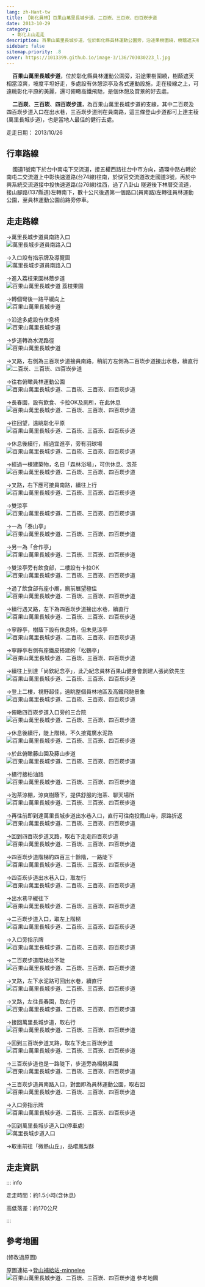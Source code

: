 ```yaml
---
lang: zh-Hant-tw
title: 【彰化員林】百果山萬里長城步道、二百崁、三百崁、四百崁步道
date: 2013-10-29
category: 
  - 彰化上山走走
description: 百果山萬里長城步道，位於彰化縣員林運動公園旁，沿途果樹圍繞，樹蔭遮天相當涼爽，坡度平坦好走，多處設有休憩涼亭及各式運動設施，走在稜線之上，可遠眺彰化平原的美麗，還可俯瞰高鐵飛馳，是個休憩及賞景的好去處。 二百崁、三百崁、四百崁步道，為百果山萬里長城步道的支線，其中二百崁及四百崁步道入口在出水巷，三百崁步道則在員南路，這三條登山步道都可上達主稜(萬里長城步道)，也是當地人最佳的健行去處。
sidebar: false
sitemap.priority: .8
cover: https://1013399.github.io/image-3/136/703030223_l.jpg
---
```


    **百果山萬里長城步道**，位於彰化縣員林運動公園旁，沿途果樹圍繞，樹蔭遮天相當涼爽，坡度平坦好走，多處設有休憩涼亭及各式運動設施，走在稜線之上，可遠眺彰化平原的美麗，還可俯瞰高鐵飛馳，是個休憩及賞景的好去處。  

    **二百崁**、**三百崁**、**四百崁步道**，為百果山萬里長城步道的支線，其中二百崁及四百崁步道入口在出水巷，三百崁步道則在員南路，這三條登山步道都可上達主稜(萬里長城步道)，也是當地人最佳的健行去處。

<!-- more -->

走走日期： 2013/10/26

## 行車路線
    國道1號南下於台中南屯下交流道，接五權西路往台中市方向，遇環中路右轉於南屯二交流道上中彰快速道路(台74線)往南，於快官交流道改走國道3號，再於中興系統交流道接中投快速道路(台76線)往西，過了八卦山 隧道後下林厝交流道，接山腳路(137縣道)左轉南下，數十公尺後遇第一個路口(員南路)左轉往員林運動公園，至員林運動公園前路旁停車。

## 走走路線 
→萬里長城步道員南路入口  
![萬里長城步道員南路入口](https://1013399.github.io/image-3/136/702915129_l.jpg)

→入口設有指示牌及導覽圖  
![萬里長城步道員南路入口](https://1013399.github.io/image-3/136/702923590_l.jpg)

→進入荔枝果園林蔭步道  
![百果山萬里長城步道 荔枝果園](https://1013399.github.io/image-3/136/702932293_l.jpg)

→轉個彎後一路平緩向上  
![百果山萬里長城步道](https://1013399.github.io/image-3/136/702934828_l.jpg)

→沿途多處設有休息椅  
![百果山萬里長城步道](https://1013399.github.io/image-3/136/702937635_l.jpg)

→步道轉為水泥路徑  
![百果山萬里長城步道](https://1013399.github.io/image-3/136/702942137_l.jpg)

→叉路，右側為三百崁步道接員南路，稍前方左側為二百崁步道接出水巷，續直行  
![二百崁、三百崁、四百崁步道](https://1013399.github.io/image-3/136/702944888_l.jpg)

→往右俯瞰員林運動公園  
![百果山萬里長城步道、二百崁、三百崁、四百崁步道](https://1013399.github.io/image-3/136/702948719_l.jpg)

→長春園，設有飲食、卡拉OK及廁所，在此休息  
![百果山萬里長城步道、二百崁、三百崁、四百崁步道](https://1013399.github.io/image-3/136/702960194_l.jpg)

→往回望，遠眺彰化平原  
![百果山萬里長城步道、二百崁、三百崁、四百崁步道](https://1013399.github.io/image-3/136/702963473_l.jpg)

→休息後續行，經過宜進亭，旁有羽球場  
![百果山萬里長城步道、二百崁、三百崁、四百崁步道](https://1013399.github.io/image-3/136/702966280_l.jpg)

→經過一棟建築物，名曰「森林浴場」，可供休息、泡茶  
![百果山萬里長城步道、二百崁、三百崁、四百崁步道](https://1013399.github.io/image-3/136/702969287_l.jpg)

→叉路，右下應可接員南路，續往上行  
![百果山萬里長城步道、二百崁、三百崁、四百崁步道](https://1013399.github.io/image-3/136/702975749_l.jpg)

→雙涼亭  
![百果山萬里長城步道、二百崁、三百崁、四百崁步道](https://1013399.github.io/image-3/136/702983463_l.jpg)

→一為「泰山亭」  
![百果山萬里長城步道、二百崁、三百崁、四百崁步道](https://1013399.github.io/image-3/136/702987366_l.jpg)

→另一為「合作亭」  
![百果山萬里長城步道、二百崁、三百崁、四百崁步道](https://1013399.github.io/image-3/136/702997801_l.jpg)

→雙涼亭旁有飲食部，二樓設有卡拉OK  
![百果山萬里長城步道、二百崁、三百崁、四百崁步道](https://1013399.github.io/image-3/136/703005835_l.jpg)

→過了飲食部有座小廟，廟前展望極佳  
![百果山萬里長城步道、二百崁、三百崁、四百崁步道](https://1013399.github.io/image-3/136/703009763_l.jpg)

→續行遇叉路，左下為四百崁步道接出水巷，續直行  
![百果山萬里長城步道、二百崁、三百崁、四百崁步道](https://1013399.github.io/image-3/136/703011673_l.jpg)

→寧靜亭，樹蔭下設有休息椅，但未見涼亭  
![百果山萬里長城步道、二百崁、三百崁、四百崁步道](https://1013399.github.io/image-3/136/703016244_l.jpg)

→寧靜亭右側有座鐵皮搭建的「松鶴亭」  
![百果山萬里長城步道、二百崁、三百崁、四百崁步道](https://1013399.github.io/image-3/136/703022677_l.jpg)

→續往上到達「尚欽紀念亭」，此乃紀念員林百果山健身會創建人張尚欽先生  
![百果山萬里長城步道、二百崁、三百崁、四百崁步道](https://1013399.github.io/image-3/136/703025731_l.jpg)

→登上二樓，視野超佳，遠眺整個員林地區及高鐵飛馳景象  
![百果山萬里長城步道、二百崁、三百崁、四百崁步道](https://1013399.github.io/image-3/136/703030223_l.jpg)

→俯瞰四百崁步道入口旁的三合院  
![百果山萬里長城步道、二百崁、三百崁、四百崁步道](https://1013399.github.io/image-3/136/703032915_l.jpg)

→休息後續行，陡上階梯，不久接寬廣水泥路  
![百果山萬里長城步道、二百崁、三百崁、四百崁步道](https://1013399.github.io/image-3/136/703038646_l.jpg)

→於此俯瞰藤山園及藤山步道  
![百果山萬里長城步道、二百崁、三百崁、四百崁步道](https://1013399.github.io/image-3/136/703042788_l.jpg)

→續行接柏油路  
![百果山萬里長城步道、二百崁、三百崁、四百崁步道](https://1013399.github.io/image-3/136/703046104_l.jpg)

→泡茶涼棚，涼爽樹蔭下，提供舒服的泡茶、聊天場所  
![百果山萬里長城步道、二百崁、三百崁、四百崁步道](https://1013399.github.io/image-3/136/703050102_l.jpg)

→再往前即到達萬里長城步道出水巷入口，直行可往南投鳳山寺，原路折返  
![百果山萬里長城步道、二百崁、三百崁、四百崁步道](https://1013399.github.io/image-3/136/703054772_l.jpg)

→回到四百崁步道叉路，取右下走走四百崁步道  
![百果山萬里長城步道、二百崁、三百崁、四百崁步道](https://1013399.github.io/image-3/136/703062851_l.jpg)

→四百崁步道階梯約四百三十餘階，一路陡下  
![百果山萬里長城步道、二百崁、三百崁、四百崁步道](https://1013399.github.io/image-3/136/703069331_l.jpg)

→四百崁步道出水巷入口，取左行  
![百果山萬里長城步道、二百崁、三百崁、四百崁步道](https://1013399.github.io/image-3/136/703073293_l.jpg)

→出水巷平緩往下  
![百果山萬里長城步道、二百崁、三百崁、四百崁步道](https://1013399.github.io/image-3/136/703078006_l.jpg)

→二百崁步道入口，取左上階梯  
![百果山萬里長城步道、二百崁、三百崁、四百崁步道](https://1013399.github.io/image-3/136/703081743_l.jpg)

→入口旁指示牌  
![百果山萬里長城步道、二百崁、三百崁、四百崁步道](https://1013399.github.io/image-3/136/703086247_l.jpg)

→二百崁步道階梯並不陡  
![百果山萬里長城步道、二百崁、三百崁、四百崁步道](https://1013399.github.io/image-3/136/703093594_l.jpg)

→叉路，左下水泥路可回出水巷，續直行  
![百果山萬里長城步道、二百崁、三百崁、四百崁步道](https://1013399.github.io/image-3/136/703099382_l.jpg)

→叉路，左往長春園，取右行  
![百果山萬里長城步道、二百崁、三百崁、四百崁步道](https://1013399.github.io/image-3/136/703106960_l.jpg)

→接回萬里長城步道，取右行  
![百果山萬里長城步道、二百崁、三百崁、四百崁步道](https://1013399.github.io/image-3/136/703111964_l.jpg)

→回到三百崁步道叉路，取左下走三百崁步道  
![百果山萬里長城步道、二百崁、三百崁、四百崁步道](https://1013399.github.io/image-3/136/703114375_l.jpg)

→三百崁步道也是一路陡下，步道旁為楊桃果園  
![百果山萬里長城步道、二百崁、三百崁、四百崁步道](https://1013399.github.io/image-3/136/703119825_l.jpg)

→三百崁步道員南路入口，對面即為員林運動公園，取右回  
![百果山萬里長城步道、二百崁、三百崁、四百崁步道](https://1013399.github.io/image-3/136/703125515_l.jpg)

→入口旁指示牌  
![百果山萬里長城步道、二百崁、三百崁、四百崁步道](https://1013399.github.io/image-3/136/703130621_l.jpg)

→回到萬里長城步道入口(停車處)  
![萬里長城步道入口](https://1013399.github.io/image-3/136/703138147_l.jpg)

→取車前往「微熱山丘」，品嚐鳳梨酥

## 走走資訊

::: info

走走時間：約1.5小時(含休息)

高低落差：約170公尺

:::

## 參考地圖
(修改過原圖)  

原圖連結→[登山補給站-minnelee](http://www.keepon.com.tw/DiscussLoad.aspx?code=314B5CF9AEC3A19113F6CAA6F539A66299546E8C88F1009A)  
![百果山萬里長城步道、二百崁、三百崁、四百崁步道 參考地圖](https://1013399.github.io/image-3/136/703143784_l.jpg)